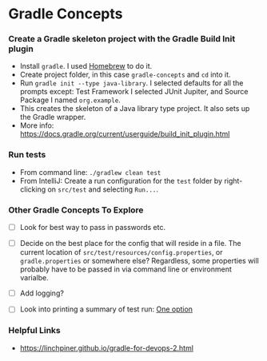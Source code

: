 # Gradle Concepts

### Create a Gradle skeleton project with the Gradle Build Init plugin
- Install `gradle`. I used [Homebrew](https://brew.sh/) to do it.
- Create project folder, in this case `gradle-concepts` and `cd` into it.
- Run `gradle init --type java-library`. I selected defaults for all the prompts except: Test Framework I selected JUnit Jupiter, and Source Package I named `org.example`.
- This creates the skeleton of a Java library type project. It also sets up the Gradle wrapper.
- More info: https://docs.gradle.org/current/userguide/build_init_plugin.html

###  Run tests
- From command line: `./gradlew clean test`
- From IntelliJ: Create a run configuration for the `test` folder by right-clicking on `src/test` and selecting `Run...`. 

### Other Gradle Concepts To Explore
- [ ] Look for best way to pass in passwords etc.
- [ ] Decide on the best place for the config that will reside in a file. The current location of `src/test/resources/config.properties`, or `gradle.properties` or somewhere else? Regardless, some properties will probably have to be passed in via command line or environment varialbe.
- [ ] Add logging?
- [ ] Look into printing a summary of test run: [One option](https://medium.com/@wasyl/pretty-tests-summary-in-gradle-744804dd676c)


### Helpful Links
- https://linchpiner.github.io/gradle-for-devops-2.html
